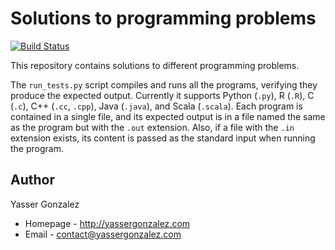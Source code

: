 Solutions to programming problems
=================================

[![Build Status](https://travis-ci.org/yasserglez/programming-problems.svg?branch=master)](https://travis-ci.org/yasserglez/programming-problems)

This repository contains solutions to different programming problems.

The `run_tests.py` script compiles and runs all the programs,
verifying they produce the expected output. Currently it supports
Python (`.py`), R (`.R`), C (`.c`), C++ (`.cc`, `.cpp`), Java
(`.java`), and Scala (`.scala`). Each program is contained in a single
file, and its expected output is in a file named the same as the
program but with the `.out` extension. Also, if a file with the `.in`
extension exists, its content is passed as the standard input when
running the program.

Author
------

Yasser Gonzalez
* Homepage - http://yassergonzalez.com
* Email - contact@yassergonzalez.com
